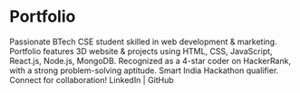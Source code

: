 # Portfolio
Passionate BTech CSE student skilled in web development &amp; marketing. Portfolio features 3D website &amp; projects using HTML, CSS, JavaScript, React.js, Node.js, MongoDB. Recognized as a 4-star coder on HackerRank, with a strong problem-solving aptitude. Smart India Hackathon qualifier. Connect for collaboration! LinkedIn | GitHub
